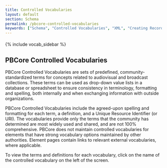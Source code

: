 ```yaml
---
title: Controlled Vocabularies
layout: default
section: Schema
permalink: /pbcore-controlled-vocabularies
keywords: ["Schema", "Controlled Vocabularies", "XML", "Creating Records"]
---
```

<div class="row" style="margin-top: 4%;">
  <div class="col-md-3">
    {% include vocab_sidebar %}
  </div>
  <div class="col-md-9">
    <h2 class="green title bold">PBCore Controlled Vocabularies</h2>
    <p>
      PBCore Controlled Vocabularies are sets of predefined, community-standardized terms for concepts related to audiovisual and broadcast collections. These terms can be used as drop-down value lists in a database or spreadsheet to ensure consistency in terminology, formatting and spelling, both internally and when exchanging information with outside organizations.
    </p>
    <p>
      PBCore Controlled Vocabularies include the agreed-upon spelling and formatting for each term, a definition, and a Unique Resource Identifier (or URI). The vocabularies provide only the terms that the community has determined are most widely used and shared, and are not 100% comprehensive. PBCore does not maintain controlled vocabularies for elements that have strong vocabulary options maintained by other authorities. Element pages contain links to relevant external vocabularies, where applicable.
    </p>
    <p>
      To view the terms and definitions for each vocabulary, click on the name of the controlled vocabulary on the left of the screen.
    </p>
  </div>
</div>
